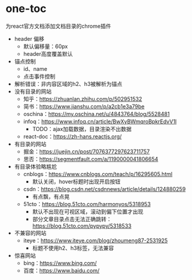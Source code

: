 # one-toc
为react官方文档添加文档目录的chrome插件

- header 偏移
  - 默认偏移量：60px
  - header高度覆盖默认
- 锚点控制
  - id、name
  - 点击事件控制
- 解析错误：非内容区域的h2、h3被解析为锚点
- 没有目录的网站
  - 知乎：https://zhuanlan.zhihu.com/p/502951532
  - 简书：https://www.jianshu.com/p/a2cb1e3a79be
  - oschina：https://my.oschina.net/u/4843764/blog/5528481
  - infoq：https://www.infoq.cn/article/BwXyBWmqroBpkrEdvV1l
    - TODO：ajax加载数据，目录渲染不出数据
  - react-doc：https://zh-hans.reactjs.org/
- 有目录的网站
  - 掘金：https://juejin.cn/post/7076377297623711757
  - 思否：https://segmentfault.com/a/1190000041806654
- 有目录体验略尴尬
  - cnblogs：https://www.cnblogs.com/teach/p/16295605.html
    - 默认关闭，hover标题时出现开启按钮
  - csdn：https://blog.csdn.net/csdnnews/article/details/124880259
    - 有点飘，有点晃
  - 51cto：https://blog.51cto.com/harmonyos/5318953
    - 默认不出现在可视区域，滚动到偏下位置才出现
    - 部分文章目录点击无法正确跳转：https://blog.51cto.com/pypypy/5318533
- 不兼容的网站
  - iteye：https://www.iteye.com/blog/zhoumeng87-2531925
    - 标题不使用h2、h3标签，无法兼容
- 惊喜网站
  - bing：https://www.bing.com/
  - 百度：https://www.baidu.com/
